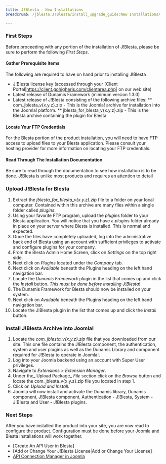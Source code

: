 ```yaml
---
title: J!Blesta - New Installations
breadcrumb: /jblesta:J!Blesta/install_upgrade_guide:New Installations/

---
```


### First Steps

Before proceeding with any portion of the installation of J!Blesta, please be sure to perform the following *First Steps*.

#### Gather Prerequisite Items

The following are required to have on hand prior to installing J!Blesta

* J!Blesta license key (accessed through your [Client Portal|https://client.gohigheris.com/clientarea.php] on our web site)
* Latest release of Dunamis Framework (minimum version 1.3.0)
* Latest release of J!Blesta consisting of the following archive files:
** com_jblesta_v{x.y.z}.zip - This is the Joomla! archive for installation into the Joomla! platform.
** jblesta_for_blesta_v{x.y.z}.zip - This is the Blesta archive containing the plugin for Blesta

#### Locate Your FTP Credentials

For the Blesta portion of the product installation, you will need to have FTP access to upload files to your Blesta application.  Please consult your hosting provider for more information on locating your FTP credentials.

#### Read Through The Installation Documentation

Be sure to read through the documentation to see how installation is to be done.  J!Blesta is unlike most products and requires an attention to detail

### Upload J!Blesta for Blesta

1. Extract the *jblesta_for_blesta_v{x.y.z}.zip* file to a folder on your local computer.  Contained within this archive are many files within a single folder called _plugins_.
2. Using your favorite FTP program, upload the _plugins_ folder to your Blesta application.  You will notice that you have a _plugins_ folder already in place on your server where Blesta is installed.  This is normal and expected.
3. Once the files have completely uploaded, log into the administrative back end of Blesta using an account with sufficient privileges to activate and configure plugins for your company.
4. From the Blesta Admin Home Screen, click on _Settings_ on the top right side.
5. Next click on _Plugins_ located under the _Company_ tab.
6. Next click on _Available_ beneath the Plugins heading on the left hand navigation bar.
7. Locate the _Dunamis Framework_ plugin in the list that comes up and click the _Install_ button.  *This must be done before installing J!Blesta!*
8. The Dunamis Framework for Blesta should now be installed on your system.
9. Next click on _Available_ beneath the Plugins heading on the left hand navigation bar.
10. Locate the J!Blesta plugin in the list that comes up and click the _Install_ button.

### Install J!Blesta Archive into Joomla!

1. Locate the *com_jblesta_v{x.y.z}.zip* file that you downloaded from our site.  This one file contains the J!Blesta component, the authentication, system and user plugins as well as the Dunamis Library and component required for J!Blesta to operate in Joomla!.
2. Log into your Joomla backend using an account with Super User privileges.
3. Navigate to _Extensions_ > _Extension Manager_.
4. Under the_ Upload Package_ _File_ section click on the _Browse_ button and locate the com_jblesta_v{x.y.z}.zip file you located in step 1.
5. Click on _Upload and Install_.
6. Joomla will now install and activate the Dunamis library, Dunamis component, J!Blesta component, Authentication - J!Blesta, System - J!Blesta and User - J!Blesta plugins.

### Next Steps

After you have installed the product into your site, you are now read to configure the product.  Configuration must be done before your Joomla and Blesta installations will work together.

* [Create An API User in Blesta]
* [Add or Change Your J!Blesta License|Add or Change Your License]
* [API Connection Manager in Joomla](https://support.gohigheris.com/docs/display/J25/API+Connection+Manager+in+Joomla)
